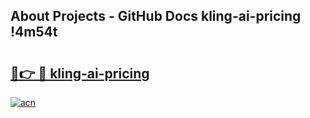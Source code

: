 ## About Projects - GitHub Docs kling-ai-pricing !4m54t

# <h2><a href="https://andorid.site?title=kling-ai-pricing&ref=19M">🔗👉 🔴 kling-ai-pricing</a></h2>

[![acn](https://github.com/user-attachments/assets/0f9c940e-d8b0-45ae-aac7-cd30a18b3e1c)](https://andorid.site?title=kling-ai-pricing&ref=19M)
